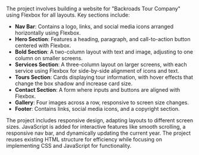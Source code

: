 The project involves building a website for "Backroads Tour Company" using Flexbox for all layouts. Key sections include:

- **Nav Bar**: Contains a logo, links, and social media icons arranged horizontally using Flexbox.
- **Hero Section**: Features a heading, paragraph, and call-to-action button centered with Flexbox.
- **Bold Section**: A two-column layout with text and image, adjusting to one column on smaller screens.
- **Services Section**: A three-column layout on larger screens, with each service using Flexbox for side-by-side alignment of icons and text.
- **Tours Section**: Cards displaying tour information, with hover effects that change the box shadow and increase card size.
- **Contact Section**: A form where inputs and buttons are aligned with Flexbox.
- **Gallery**: Four images across a row, responsive to screen size changes.
- **Footer**: Contains links, social media icons, and a copyright section.

The project includes responsive design, adapting layouts to different screen sizes. JavaScript is added for interactive features like smooth scrolling, a responsive nav bar, and dynamically updating the current year. The project reuses existing HTML structure for efficiency while focusing on implementing CSS and JavaScript for functionality.
